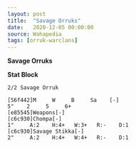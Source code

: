 ```yaml
---
layout: post
title:  "Savage Orruks"
date:   2020-12-05 00:00:00
source: Wahapedia
tags: [orruk-warclans]
---
```


**Savage Orruks**

**Stat Block**
```
2/2 Savage Orruk
```

```
[56f442]M     W     B     Sa    [-]
5"    2     5     6+    
[e85545]Weapons[-]
[c6c930]Chompa[-]
1"     A:2    H:4+   W:3+   R:-    D:1   
[c6c930]Savage Stikka[-]
2"     A:2    H:4+   W:4+   R:-    D:1   
```
    